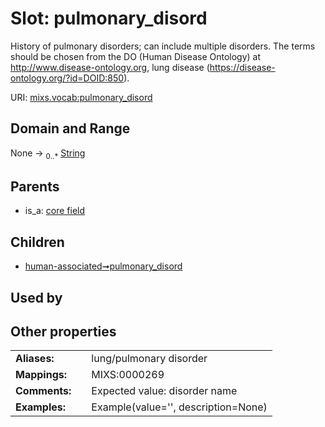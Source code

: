 
# Slot: pulmonary_disord


History of pulmonary disorders; can include multiple disorders. The terms should be chosen from the DO (Human Disease Ontology) at http://www.disease-ontology.org, lung disease (https://disease-ontology.org/?id=DOID:850).

URI: [mixs.vocab:pulmonary_disord](https://w3id.org/mixs/vocab/pulmonary_disord)


## Domain and Range

None &#8594;  <sub>0..\*</sub> [String](types/String.md)

## Parents

 *  is_a: [core field](core_field.md)

## Children

 *  [human-associated➞pulmonary_disord](human_associated_pulmonary_disord.md)

## Used by


## Other properties

|  |  |  |
| --- | --- | --- |
| **Aliases:** | | lung/pulmonary disorder |
| **Mappings:** | | MIXS:0000269 |
| **Comments:** | | Expected value: disorder name |
| **Examples:** | | Example(value='', description=None) |

